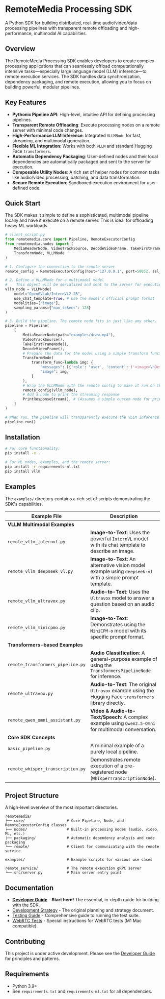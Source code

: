 # RemoteMedia Processing SDK

A Python SDK for building distributed, real-time audio/video/data processing pipelines with transparent remote offloading and high-performance, multimodal AI capabilities.

## Overview

The RemoteMedia Processing SDK enables developers to create complex processing applications that can seamlessly offload computationally intensive tasks—especially large language model (LLM) inference—to remote execution services. The SDK handles data synchronization, dependency packaging, and remote execution, allowing you to focus on building powerful, modular pipelines.

## Key Features

- **Pythonic Pipeline API**: High-level, intuitive API for defining processing pipelines.
- **Transparent Remote Offloading**: Execute processing nodes on a remote server with minimal code changes.
- **High-Performance LLM Inference**: Integrated `VLLMNode` for fast, streaming, and multimodal generation.
- **Flexible ML Integration**: Works with both `vLLM` and standard Hugging Face `transformers`.
- **Automatic Dependency Packaging**: User-defined nodes and their local dependencies are automatically packaged and sent to the server for execution.
- **Composable Utility Nodes**: A rich set of helper nodes for common tasks like audio/video processing, batching, and data transformation.
- **Secure Remote Execution**: Sandboxed execution environment for user-defined code.

## Quick Start

The SDK makes it simple to define a sophisticated, multimodal pipeline locally and have it execute on a remote server. This is ideal for offloading heavy ML workloads.

```python
# client_script.py
from remotemedia.core import Pipeline, RemoteExecutorConfig
from remotemedia.nodes import (
    MediaReaderNode, VideoTrackSource, DecodeVideoFrame, TakeFirstFrameNode,
    TransformNode, VLLMNode
)

# 1. Configure the connection to the remote server
remote_config = RemoteExecutorConfig(host="127.0.0.1", port=50052, ssl_enabled=False)

# 2. Define a VLLMNode for a multimodal model
#    This object will be serialized and sent to the server for execution.
vllm_node = VLLMNode(
    model="OpenGVLab/InternVL2-2B",
    use_chat_template=True, # Use the model's official prompt format
    modalities=["image"],
    sampling_params={"max_tokens": 128}
)

# 3. Build the pipeline. The remote node fits in just like any other.
pipeline = Pipeline(
    [
        MediaReaderNode(path="examples/draw.mp4"),
        VideoTrackSource(),
        TakeFirstFrameNode(),
        DecodeVideoFrame(),
        # Prepare the data for the model using a simple transform function
        TransformNode(
            transform_func=lambda img: {
                "messages": [{'role': 'user', 'content': f'<image>\nDescribe this image.'}],
                "image": img,
            }
        ),
        # Wrap the VLLMNode with the remote config to make it run on the server
        remote_config(vllm_node),
        # Add a node to print the streaming response
        PrintResponseStream(), # (Assumes a simple custom node for printing)
    ]
)

# When run, the pipeline will transparently execute the VLLM inference on the remote server.
pipeline.run()
```

## Installation

```bash
# For core functionality:
pip install -e .

# For ML nodes, examples, and the remote server:
pip install -r requirements-ml.txt
pip install vllm
```

## Examples

The `examples/` directory contains a rich set of scripts demonstrating the SDK's capabilities.

| Example File                      | Description                                                                                             |
|-----------------------------------|---------------------------------------------------------------------------------------------------------|
| **VLLM Multimodal Examples**      |                                                                                                         |
| `remote_vllm_internvl.py`         | **Image-to-Text**: Uses the powerful `InternVL` model with its chat template to describe an image.        |
| `remote_vllm_deepseek_vl.py`      | **Image-to-Text**: An alternative vision model example using `deepseek-vl` with a simple prompt template.  |
| `remote_vllm_ultravox.py`         | **Audio-to-Text**: Uses the `Ultravox` model to answer a question based on an audio clip.                 |
| `remote_vllm_minicpmo.py`         | **Image-to-Text**: Demonstrates using the `MiniCPM-o` model with its specific prompt format.              |
| **Transformers-based Examples**   |                                                                                                         |
| `remote_transformers_pipeline.py` | **Audio Classification**: A general-purpose example of using the `TransformersPipelineNode` for inference. |
| `remote_ultravox.py`              | **Audio-to-Text**: The original `Ultravox` example using the Hugging Face `transformers` library directly. |
| `remote_qwen_omni_assistant.py`   | **Video & Audio-to-Text/Speech**: A complex example using `Qwen2.5-Omni` for multimodal conversation.     |
| **Core SDK Concepts**             |                                                                                                         |
| `basic_pipeline.py`               | A minimal example of a purely local pipeline.                                                           |
| `remote_whisper_transcription.py` | Demonstrates remote execution of a pre-registered node (`WhisperTranscriptionNode`).                    |

## Project Structure

A high-level overview of the most important directories.

```
remotemedia/
├── core/                   # Core Pipeline, Node, and RemoteExecutorConfig classes
├── nodes/                  # Built-in processing nodes (audio, video, ML, etc.)
├── packaging/              # Automatic dependency analysis and code packaging
└── remote/                 # Client for communicating with the remote service

examples/                   # Example scripts for various use cases

remote_service/             # The remote execution gRPC server
└── src/server.py           # Main server entry point
```

## Documentation

- [**Developer Guide**](DEVELOPER_GUIDE.md) - **Start here!** The essential, in-depth guide for building with the SDK.
- [Development Strategy](DevelopmentStrategyDocument.md) - The original planning and strategy document.
- [Testing Guide](tests/README.md) - Comprehensive guide to running the test suite.
- [WebRTC Tests](tests/webrtc/README.md) - Special instructions for WebRTC tests (M1 Mac compatible).

## Contributing

This project is under active development. Please see the [Developer Guide](DEVELOPER_GUIDE.md) for principles and patterns.

## Requirements

- Python 3.9+
- See `requirements.txt` and `requirements-ml.txt` for all dependencies. 